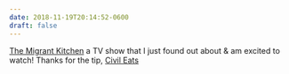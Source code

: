 ```yaml
---
date: 2018-11-19T20:14:52-0600
draft: false
---
```


[The Migrant Kitchen](https://www.kcet.org/shows/the-migrant-kitchen) a TV show that I just found out about & am excited to watch! Thanks for the tip, [Civil Eats](https://civileats.com/2018/11/19/chef-claudette-zepeda-wilkins-celebrates-the-women-behind-mexican-cuisine/)

